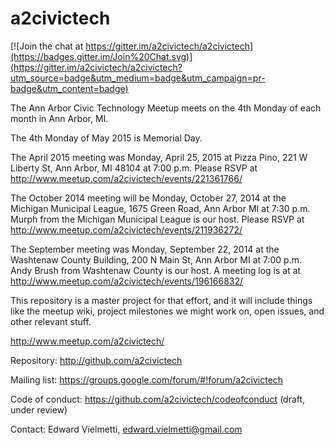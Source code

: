 a2civictech
===========

[![Join the chat at https://gitter.im/a2civictech/a2civictech](https://badges.gitter.im/Join%20Chat.svg)](https://gitter.im/a2civictech/a2civictech?utm_source=badge&utm_medium=badge&utm_campaign=pr-badge&utm_content=badge)

The Ann Arbor Civic Technology Meetup meets on the 4th Monday of each month in Ann Arbor, MI.

The 4th Monday of May 2015 is Memorial Day.

The April 2015 meeting was Monday, April 25, 2015 at Pizza Pino, 221 W Liberty St, Ann Arbor, MI 48104 at 7:00 p.m.
Please RSVP at http://www.meetup.com/a2civictech/events/221361766/

The October 2014 meeting will be Monday, October 27, 2014 at the Michigan Municipal League, 1675 Green Road, Ann Arbor MI at 7:30 p.m.
Murph from the Michigan Municipal League is our host.
Please RSVP at http://www.meetup.com/a2civictech/events/211936272/

The September meeting was Monday, September 22, 2014 at the Washtenaw County Building, 200 N Main St, Ann Arbor MI at 7:00 p.m.
Andy Brush from Washtenaw County is our host.
A meeting log is at at http://www.meetup.com/a2civictech/events/196166832/

This repository is a master project for that effort, and it will include things like the meetup wiki, project milestones we might work on, open issues, and other relevant stuff.

http://www.meetup.com/a2civictech/

Repository: http://github.com/a2civictech

Mailing list: https://groups.google.com/forum/#!forum/a2civictech

Code of conduct: https://github.com/a2civictech/codeofconduct (draft, under review)

Contact: Edward Vielmetti, edward.vielmetti@gmail.com
